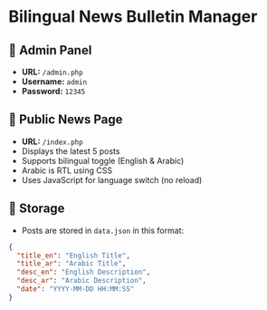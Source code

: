 # Bilingual News Bulletin Manager

## 🔐 Admin Panel

- **URL:** `/admin.php`
- **Username:** `admin`
- **Password:** `12345`

## 📰 Public News Page

- **URL:** `/index.php`
- Displays the latest 5 posts
- Supports bilingual toggle (English & Arabic)
- Arabic is RTL using CSS
- Uses JavaScript for language switch (no reload)

## 💾 Storage

- Posts are stored in `data.json` in this format:
```json
{
  "title_en": "English Title",
  "title_ar": "Arabic Title",
  "desc_en": "English Description",
  "desc_ar": "Arabic Description",
  "date": "YYYY-MM-DD HH:MM:SS"
}

